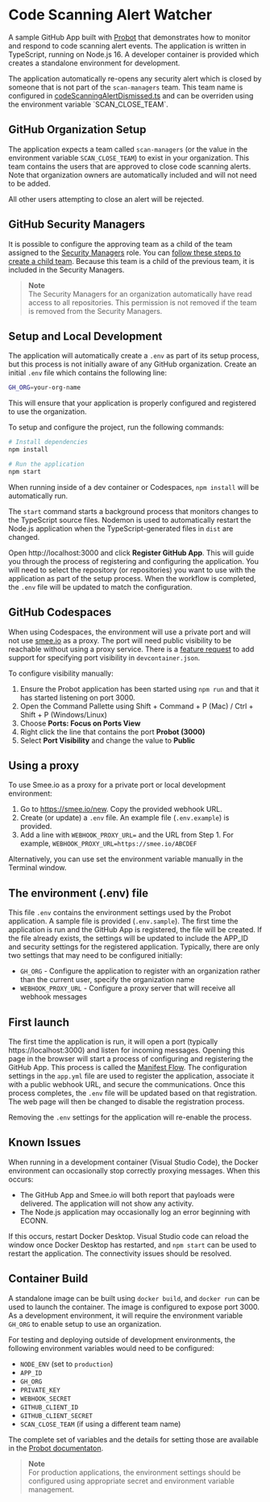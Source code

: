# Code Scanning Alert Watcher

A sample GitHub App built with [Probot](https://github.com/probot/probot) that demonstrates how to monitor and respond to code scanning alert events. The application is written in TypeScript, running on Node.js 16. A developer container is provided which creates a standalone environment for development.

The application automatically re-opens any security alert which is closed by someone
that is not part of the `scan-managers` team. This team name is configured in [codeScanningAlertDismissed.ts](./src/events/codeScanningAlertDismissed.ts#L4`) and can be overriden using the environment variable `SCAN_CLOSE_TEAM`.


## GitHub Organization Setup

The application expects a team called `scan-managers` (or the value in the environment variable `SCAN_CLOSE_TEAM`) to exist in your organization. This team contains the users that are approved to close code scanning alerts. Note that organization owners are automatically included and will not need to be added.

All other users attempting to close an alert will be rejected.

## GitHub Security Managers

It is possible to configure the approving team as a child of the team assigned to the [Security Managers](https://docs.github.com/en/enterprise-cloud@latest/organizations/managing-peoples-access-to-your-organization-with-roles/managing-security-managers-in-your-organization) role. You can [follow these steps to create a child team](https://docs.github.com/en/enterprise-cloud@latest/organizations/organizing-members-into-teams/requesting-to-add-a-child-team). Because this team is a child of the previous team, it is included in the Security Managers.

> **Note**  
> The Security Managers for an organization automatically have read access to all repositories.
> This permission is not removed if the team is removed from the Security Managers.

## Setup and Local Development

The application will automatically create a `.env` as part of its setup process, but this process is not initially aware of any GitHub organization. Create an initial `.env` file which contains the following line:

```sh
GH_ORG=your-org-name
```

This will ensure that your application is properly configured and registered to use the organization.

To setup and configure the project, run the following commands:

```sh
# Install dependencies
npm install

# Run the application
npm start
```

When running inside of a dev container or Codespaces, `npm install` will be automatically run.

The `start` command starts a background process that monitors changes to the TypeScript source files. Nodemon is used to automatically restart the Node.js application when the TypeScript-generated files in `dist` are changed.

Open http://localhost:3000 and click **Register GitHub App**. This will guide you through the process of registering and configuring the application. You will need to select the repository (or repositories) you want to use with the application as part of the setup process. When the workflow is completed, the `.env` file will be updated to match the configuration. 

## GitHub Codespaces

When using Codespaces, the environment will use a private port and will not use [smee.io](https://smee.io) as a proxy. The port will need public visibility to be reachable without using a proxy service. There is a [feature request](https://github.com/devcontainers/spec/issues/5) to add support for specifying port visibility in `devcontainer.json`.

To configure visibility manually:

1. Ensure the Probot application has been started using `npm run` and that it has started listening on port 3000.
1. Open the Command Pallette using Shift + Command + P (Mac) / Ctrl + Shift + P (Windows/Linux)
1. Choose **Ports: Focus on Ports View**
1. Right click the line that contains the port **Probot (3000)**
1. Select **Port Visibility** and change the value to **Public**

## Using a proxy

To use Smee.io as a proxy for a private port or local development environment:

1. Go to https://smee.io/new. Copy the provided webhook URL.
1. Create (or update) a `.env` file. An example file (`.env.example`) is provided.
1. Add a line with `WEBHOOK_PROXY_URL=` and the URL from Step 1. For example, `WEBHOOK_PROXY_URL=https://smee.io/ABCDEF`

Alternatively, you can use set the environment variable manually in the Terminal window.

## The environment (.env) file

This file `.env` contains the environment settings used by the Probot application. A sample file is provided (`.env.sample`). The first time the application is run and the GitHub App is registered, the file will be created. If the file already exists, the settings will be updated to include the APP_ID and security settings for the registered application. Typically, there
are only two settings that may need to be configured initially:

- `GH_ORG` - Configure the application to register with an organization rather than the current user, specify the organization name
- `WEBHOOK_PROXY_URL` - Configure a proxy server that will receive all webhook messages

## First launch

The first time the application is run, it will open a port (typically https://localhost:3000) and listen for incoming messages.
Opening this page in the browser will start a process of configuring and registering the GitHub App. This process is called the [Manifest Flow](https://docs.github.com/en/developers/apps/building-github-apps/creating-a-github-app-from-a-manifest). The configuration settings in the `app.yml` file are used to register the application, associate it with a public webhook URL, and secure the communications.  Once this process completes, the `.env` file will be updated based on that registration. The web page will then be changed to disable the registration process.

Removing the `.env` settings for the application will re-enable the process.

## Known Issues
When running in a development container (Visual Studio Code), the Docker environment can occasionally stop correctly proxying messages. When this occurs:

- The GitHub App and Smee.io will both report that payloads were delivered. The application will not show any activity.
- The Node.js application may occasionally log an error beginning with ECONN.

If this occurs, restart Docker Desktop. Visual Studio code can reload the window once Docker Desktop has restarted, and `npm start` can be used to restart the application. The connectivity issues should be resolved.

## Container Build
A standalone image can be built using `docker build`, and `docker run` can be used to launch the container. The image is configured to expose port 3000. As a development environment, it will require the environment variable `GH_ORG` to enable setup to use an organization.

For testing and deploying outside of development environments, the following environment variables would need to be configured:

- `NODE_ENV` (set to `production`)
- `APP_ID`
- `GH_ORG`
- `PRIVATE_KEY`
- `WEBHOOK_SECRET`
- `GITHUB_CLIENT_ID`
- `GITHUB_CLIENT_SECRET`
- `SCAN_CLOSE_TEAM` (if using a different team name)

The complete set of variables and the details for setting those are available in the [Probot documentaton](https://probot.github.io/docs/configuration/).

> **Note**  
> For production applications, the environment settings should be configured 
> using appropriate secret and environment variable management.
